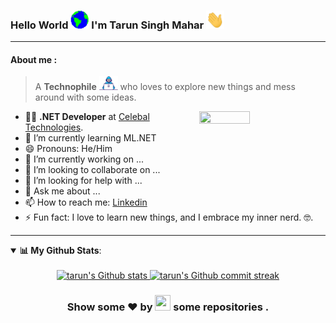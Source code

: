 ### Hello World <img src="assets/World.gif" width="29px">  I'm Tarun Singh Mahar <img src="assets/Hello.gif" width="29px">

---------------------

<h4>About me :</h4>

> A **Technophile** <img src="https://github.com/tarunrpmahar/tarunrpmahar/blob/main/assets/Developer.gif" width="30px">  who loves to explore new things and mess around with some ideas.

<img src="https://imgur.com/Z9n1y5S.gif" height=40% width=40% align="right">


- 👨‍💻 **.NET Developer** at [Celebal Technologies](https://www.linkedin.com/company/celebaltechnologies/mycompany/).
- 🌱 I’m currently learning ML.NET
- 😄 Pronouns: He/Him
- 🔭 I’m currently working on ...
- 👯 I’m looking to collaborate on ...
- 🤔 I’m looking for help with ...
- 💬 Ask me about ...
- 📫 How to reach me: [Linkedin](https://www.linkedin.com/in/tarunrpmahar/)
- ⚡ Fun fact: I love to learn new things, and I embrace my inner nerd. 🤓.

-------------------

<details open>
    <summary><b>📊 My Github Stats</b>:</summary><br>
    <div align="center" style="text-align:center">
        <a href="#">
            <img width="49%"  src="https://github-readme-stats.vercel.app/api?username=tarunrpmahar&show_icons=true&theme=tokyonight&count_private=true"
                alt="tarun's Github stats">
        </a>
        <a href="#">
            <img width="49%"  src="https://github-readme-streak-stats.herokuapp.com/?user=tarunrpmahar&theme=tokyonight"
                alt="tarun's Github commit streak"> <br>
        </a>
<!--         <a href="#">
            <img width="49%"  src="https://metrics.lecoq.io/tarunrpmahar">
        </a>  -->
    </div>
</details>

<h3 align="center">Show some ❤ by <img src="https://imgur.com/o7ncZFp.jpg" height=25px width=25px> some repositories .</h3>





<!-- ### Hi there 👋

- 🔭 I’m currently working on ...
- 👯 I’m looking to collaborate on ...
- 🤔 I’m looking for help with ...
- 💬 Ask me about ...
- 📫 How to reach me: ...
- ⚡ Fun fact: ... 

Just a fenfen that loves to learn new things, mess around with some ideas, draw and see some [fluffiness](https://http.cat/), [mu](https://youtu.be/cTLAZunyA38)[si](https://youtu.be/slze868xkPI)[cs](https://youtu.be/FF3Dr3_h0Hw) and [a](https://youtu.be/EYTLY17Io3c)[n](https://youtu.be/tuHe9lm5vUE)[i](https://youtu.be/ugH0YaBSaYk)[m](https://youtu.be/-PKNuZovuSw)[a](https://youtu.be/DRkgH7Uu-hA)[t](https://youtu.be/QZPSXI43P-I)[i](https://youtu.be/lIES3ii-IOg)[o](https://youtu.be/YgGzAKP_HuM)[n](https://youtu.be/hoYxHBlT-4I)[s](https://youtu.be/JJxflcxRkhI).

A **Technophile** <img src="https://github.com/rudrabarad/rudrabarad/blob/master/Assets/Developer.gif" width="30px"> and a **Design Enthusiast** <img src="https://github.com/rudrabarad/rudrabarad/blob/master/Assets/Designer.gif" width="30px">, 

<b>I’m currently learning</b> : <code>Data Structures</code>, <code>Python</code></li>

-->




